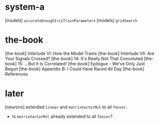 # system-a

[models] `accurateEnoughIrisTrainParameters`
[models] `gridSearch`

# the-book

[the-book] Interlude VI: How the Model Trains
[the-book] Interlude VII: Are Your Signals Crossed?
[the-book] 14: It's Really Not That Convoluted
[the-book] 15: …But It Is Correlated!
[the-book] Epilogue - We've Only Just Begun
[the-book] Appendix B: I Could Have Raced All Day
[the-book] References

# later

[neurons] extended `linear` and `matrixVactorMul` to all `Tensor`.

- Is `matrixVactorMul` already extended to all `Tensor`?
